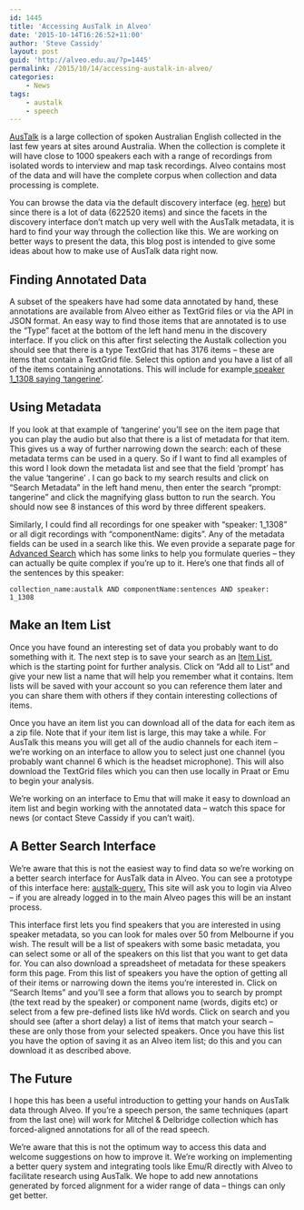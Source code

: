 ```yaml
---
id: 1445
title: 'Accessing AusTalk in Alveo'
date: '2015-10-14T16:26:52+11:00'
author: 'Steve Cassidy'
layout: post
guid: 'http://alveo.edu.au/?p=1445'
permalink: /2015/10/14/accessing-austalk-in-alveo/
categories:
    - News
tags:
    - austalk
    - speech
---
```


[AusTalk](http://bigasc.edu.au/) is a large collection of spoken Australian English collected in the last few years at sites around Australia. When the collection is complete it will have close to 1000 speakers each with a range of recordings from isolated words to interview and map task recordings. Alveo contains most of the data and will have the complete corpus when collection and data processing is complete.

You can browse the data via the default discovery interface (eg. [here](https://app.alveo.edu.au/?f%5Bcollection_name_facet%5D%5B%5D=austalk)) but since there is a lot of data (622520 items) and since the facets in the discovery interface don’t match up very well with the AusTalk metadata, it is hard to find your way through the collection like this. We are working on better ways to present the data, this blog post is intended to give some ideas about how to make use of AusTalk data right now.

## Finding Annotated Data

A subset of the speakers have had some data annotated by hand, these annotations are available from Alveo either as TextGrid files or via the API in JSON format. An easy way to find those items that are annotated is to use the “Type” facet at the bottom of the left hand menu in the discovery interface. If you click on this after first selecting the Austalk collection you should see that there is a type TextGrid that has 3176 items – these are items that contain a TextGrid file. Select this option and you have a list of all of the items containing annotations. This will include for example[ speaker 1\_1308 saying ‘tangerine’](https://app.alveo.edu.au/catalog/austalk/1_1308_2_22_170).

## Using Metadata

If you look at that example of ‘tangerine’ you’ll see on the item page that you can play the audio but also that there is a list of metadata for that item. This gives us a way of further narrowing down the search: each of these metadata terms can be used in a query. So if I want to find all examples of this word I look down the metadata list and see that the field ‘prompt’ has the value ‘tangerine’ . I can go back to my search results and click on “Search Metadata” in the left hand menu, then enter the search “prompt: tangerine” and click the magnifying glass button to run the search. You should now see 8 instances of this word by three different speakers.

Similarly, I could find all recordings for one speaker with “speaker: 1\_1308” or all digit recordings with “componentName: digits”. Any of the metadata fields can be used in a search like this. We even provide a separate page for [Advanced Search](https://app.alveo.edu.au/catalog/advanced_search) which has some links to help you formulate queries – they can actually be quite complex if you’re up to it. Here’s one that finds all of the sentences by this speaker:

```
collection_name:austalk AND componentName:sentences AND speaker: 1_1308
```

## Make an Item List

Once you have found an interesting set of data you probably want to do something with it. The next step is to save your search as an [Item List](http://alveo.edu.au/alveo-help/discovering-and-searching-the-collections/saving-your-search-results-to-an-item-list/), which is the starting point for further analysis. Click on “Add all to List” and give your new list a name that will help you remember what it contains. Item lists will be saved with your account so you can reference them later and you can share them with others if they contain interesting collections of items.

Once you have an item list you can download all of the data for each item as a zip file. Note that if your item list is large, this may take a while. For AusTalk this means you will get all of the audio channels for each item – we’re working on an interface to allow you to select just one channel (you probably want channel 6 which is the headset microphone). This will also download the TextGrid files which you can then use locally in Praat or Emu to begin your analysis.

We’re working on an interface to Emu that will make it easy to download an item list and begin working with the annotated data – watch this space for news (or contact Steve Cassidy if you can’t wait).

## A Better Search Interface

We’re aware that this is not the easiest way to find data so we’re working on a better search interface for AusTalk data in Alveo. You can see a prototype of this interface here: [austalk-query.](http://austalk-query.apps.alveo.edu.au/) This site will ask you to login via Alveo – if you are already logged in to the main Alveo pages this will be an instant process.

This interface first lets you find speakers that you are interested in using speaker metadata, so you can look for males over 50 from Melbourne if you wish. The result will be a list of speakers with some basic metadata, you can select some or all of the speakers on this list that you want to get data for. You can also download a spreadsheet of metadata for these speakers form this page. From this list of speakers you have the option of getting all of their items or narrowing down the items you’re interested in. Click on “Search Items” and you’ll see a form that allows you to search by prompt (the text read by the speaker) or component name (words, digits etc) or select from a few pre-defined lists like hVd words. Click on search and you should see (after a short delay) a list of items that match your search – these are only those from your selected speakers. Once you have this list you have the option of saving it as an Alveo item list; do this and you can download it as described above.

## The Future

I hope this has been a useful introduction to getting your hands on AusTalk data through Alveo. If you’re a speech person, the same techniques (apart from the last one) will work for Mitchel &amp; Delbridge collection which has forced-aligned annotations for all of the read speech.

We’re aware that this is not the optimum way to access this data and welcome suggestions on how to improve it. We’re working on implementing a better query system and integrating tools like Emu/R directly with Alveo to facilitate research using AusTalk. We hope to add new annotations generated by forced alignment for a wider range of data – things can only get better.